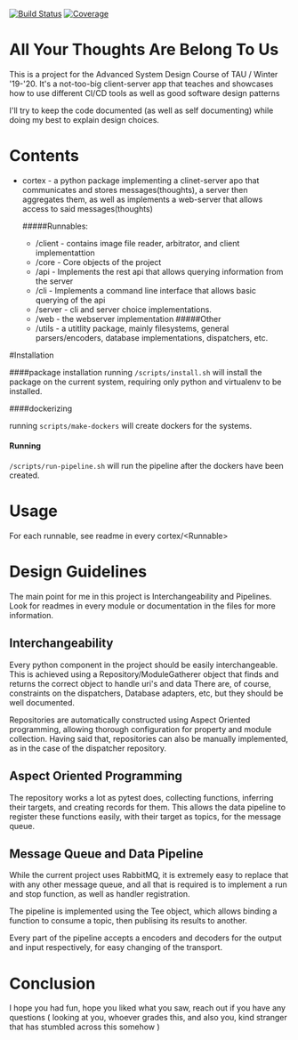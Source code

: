 [![Build Status](https://travis-ci.com/chib0/asd-winter2019.svg?branch=master)](https://travis-ci.com/chib0/asd-winter2019)
[![Coverage](https://codecov.io/gh/chib0/asd-winter2019/branch/master/graph/badge.svg)](https://github.com/chib0/asd-winter2019)

# All Your Thoughts Are Belong To Us
This is a project for the Advanced System Design Course of TAU / Winter '19-'20.
It's a not-too-big client-server app that teaches and showcases how to use different CI/CD tools as well as good software design patterns

I'll try to keep the code documented (as well as self documenting) while doing my best to explain design choices.

# Contents
- cortex - a python package implementing a clinet-server apo that communicates and stores messages(thoughts), a server then aggregates them, as well as implements a web-server that allows access to said messages(thoughts)

    #####Runnables:
    - /client - contains image file reader, arbitrator, and client implementattion
    - /core - Core objects of the project
    - /api - Implements the rest api that allows querying information from the server 
    - /cli - Implements a command line interface that allows basic querying of the api
    - /server - cli and server choice implementations.
    - /web - the webserver implementation
    #####Other
    - /utils - a utitlity package, mainly filesystems, general parsers/encoders, database implementations, dispatchers, etc.

#Installation

####package installation
running `/scripts/install.sh` will install the package on the current system, requiring only python and virtualenv to be installed.

####dockerizing

running `scripts/make-dockers` will create dockers for the systems.

#### Running
`/scripts/run-pipeline.sh` will run the pipeline after the dockers have been created.


# Usage
For each runnable, see readme in every cortex/\<Runnable\>

# Design Guidelines
The main point for me in this project is Interchangeability and Pipelines.
Look for readmes in every module or documentation in the files for more information.

## Interchangeability
Every python component in the project should be easily interchangeable.
This is achieved using a Repository/ModuleGatherer object that finds and returns the correct object to handle uri's and data
There are, of course, constraints on the dispatchers, Database adapters, etc, but they should be well documented.

Repositories are automatically constructed using Aspect Oriented programming, allowing thorough configuration for property and module collection.
Having said that, repositories can also be manually implemented, as in the case of the dispatcher repository.

## Aspect Oriented Programming
The repository works a lot as pytest does, collecting functions, inferring their targets, and creating records for them.
This allows the data pipeline to register these functions easily, with their target as topics, for the message queue.

## Message Queue and Data Pipeline
While the current project uses RabbitMQ, it is extremely easy to replace that with any other message queue, and all that is 
required is to implement a run and stop function, as well as handler registration.

The pipeline is implemented using the Tee object, which allows binding a function to consume a topic, then publising its results to another.

Every part of the pipeline accepts a encoders and decoders for the output and input respectively, for easy changing of the transport.

 



# Conclusion
I hope you had fun, hope you liked what you saw, reach out if you have any questions ( looking at you, whoever grades this, and also you, kind stranger that has stumbled across this somehow )
